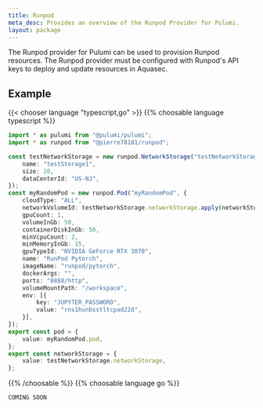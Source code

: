 ```yaml
---
title: Runpod
meta_desc: Provides an overview of the Runpod Provider for Pulumi.
layout: package
---
```


The Runpod provider for Pulumi can be used to provision Runpod resources.
The Runpod provider must be configured with Runpod's API keys to deploy and update resources in Aquasec.

## Example

{{< chooser language "typescript,go" >}}
{{% choosable language typescript %}}

```typescript
import * as pulumi from "@pulumi/pulumi";
import * as runpod from "@pierre78181/runpod";

const testNetworkStorage = new runpod.NetworkStorage("testNetworkStorage", {
    name: "testStorage1",
    size: 20,
    dataCenterId: "US-NJ",
});
const myRandomPod = new runpod.Pod("myRandomPod", {
    cloudType: "ALL",
    networkVolumeId: testNetworkStorage.networkStorage.apply(networkStorage => networkStorage.id),
    gpuCount: 1,
    volumeInGb: 50,
    containerDiskInGb: 50,
    minVcpuCount: 2,
    minMemoryInGb: 15,
    gpuTypeId: "NVIDIA GeForce RTX 3070",
    name: "RunPod Pytorch",
    imageName: "runpod/pytorch",
    dockerArgs: "",
    ports: "8888/http",
    volumeMountPath: "/workspace",
    env: [{
        key: "JUPYTER_PASSWORD",
        value: "rns1hunbsstltcpad22d",
    }],
});
export const pod = {
    value: myRandomPod.pod,
};
export const networkStorage = {
    value: testNetworkStorage.networkStorage,
};
```

{{% /choosable %}}
{{% choosable language go %}}

```go
COMING SOON
```
